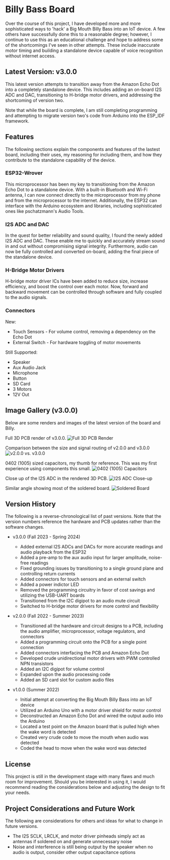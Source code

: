 # Billy Bass Board 

Over the course of this project, I have developed more and more sophisticated ways to 'hack' a Big Mouth Billy Bass into an IoT device. A few others have successfully done this to a reasonable degree; however, I continue to use this as an educational challenge and hope to address some of the shortcomings I've seen in other attempts. These include inaccurate motor timing and building a standalone device capable of voice recognition without internet access.

## Latest Version: v3.0.0

This latest version attempts to transition away from the Amazon Echo Dot into a completely standalone device. This includes adding an on-board I2S ADC and DAC, transitioning to H-bridge motor drivers, and addressing the shortcoming of version two.

Note that while the board is complete, I am still completing programming and attempting to migrate version two's code from Arduino into the ESP_IDF framework.

## Features

The following sections explain the components and features of the lastest board, including their uses, my reasoning for including them, and how they contribute to the standalone capability of the device.

### ESP32-Wrover

This microprocessor has been my key to transitioning from the Amazon Echo Dot to a standalone device. With a built-in Bluetooth and Wi-Fi antenna, I can now connect directly to the microprocessor from my phone and from the microprocessor to the internet. Additionally, the ESP32 can interface with the Arduino ecosystem and libraries, including sophisticated ones like pschatzmann's Audio Tools.

### I2S ADC and DAC

In the quest for better reliability and sound quality, I found the newly added I2S ADC and DAC. These enable me to quickly and accurately stream sound in and out without compromising signal integrity. Furthermore, audio can now be fully controlled and converted on-board, adding the final piece of the standalone device.

### H-Bridge Motor Drivers

H-bridge motor driver ICs have been added to reduce size, increase efficiency, and boost the control over each motor. Now, forward and backward movement can be controlled through software and fully coupled to the audio signals. 

### Connectors

New:
- Touch Sensors - For volume control, removing a dependency on the Echo Dot
- External Switch - For hardware toggling of motor movements

Still Supported:
- Speaker
- Aux Audio Jack
- Microphone
- Button
- SD Card
- 3 Motors
- 12V Out

## Image Gallery (v3.0.0)

Below are some renders and images of the latest version of the board and Billy.

Full 3D PCB render of v3.0.0.
![Full 3D PCB Render](./Design-Files/Billy-Bass-Board_V3.0.0_3D_model.png)

Comparison between the size and signal routing of v2.0.0 and v3.0.0
![v2.0.0 vs. v3.0.0](./Documentation/v2_v3_comparison.jpg)

0402 (1005) sized capacitors, my thumb for reference. This was my first experience using components this small.
![0402 (1005) Capacitors](./Documentation/1005_capacitors.jpg)

Close up of the I2S ADC in the rendered 3D PCB.
![I2S ADC Close-up](./Documentation/Billy-Bass-Board_V3.0.0_3D_model_close_up.png)

Similar angle showing most of the soldered board.
![Soldered Board](./Documentation/fully_soldered_board.jpg)

## Version History

The following is a reverse-chronological list of past versions. Note that the version numbers reference the hardware and PCB updates rather than the software changes.

- v3.0.0 (Fall 2023 - Spring 2024)
  - Added external I2S ADCs and DACs for more accurate readings and audio playback from the ESP32
  - Added a pre-amp to the aux audio input for larger amplitude, noise-free readings
  - Fixed grounding issues by transitioning to a single ground plane and controlling return currents
  - Added connectors for touch sensors and an external switch
  - Added a power indictor LED 
  - Removed the programming circuitry in favor of cost savings and utilizing the USB-UART boards
  - Transitioned from the I2C digipot to an audio mute circuit
  - Switched to H-bridge motor drivers for more control and flexibility

- v2.0.0 (Fall 2022 - Summer 2023)
  - Transitioned all the hardware and circuit designs to a PCB, including the audio amplifier, microprocessor, voltage regulators, and connectors
  - Added a programming circuit onto the PCB for a single point connection
  - Added connectors interfacing the PCB and Amazon Echo Dot
  - Developed crude unidirectional motor drivers with PWM controlled NPN transistors
  - Added an I2C digipot for volume control
  - Expanded upon the audio processing code
  - Added an SD card slot for custom audio files

- v1.0.0 (Summer 2022)
  - Initial attempt at converting the Big Mouth Billy Bass into an IoT device
  - Utilized an Arduino Uno with a motor driver shield for motor control
  - Deconstructed an Amazon Echo Dot and wired the output audio into the Arduino
  - Located a test point on the Amazon board that is pulled high when the wake word is detected
  - Created very crude code to move the mouth when audio was detected
  - Coded the head to move when the wake word was detected

## License

This project is still in the development stage with many flaws and much room for improvement. Should you be interested in using it, I would recommend reading the considerations below and adjusting the design to fit your needs.

## Project Considerations and Future Work

The following are considerations for others and ideas for what to change in future versions.
- The I2S SCLK, LRCLK, and motor driver pinheads simply act as antennas if soldered on and generate unnecessary noise
- Noise and interference is still being output by the speaker when no audio is output, consider other output capacitance options